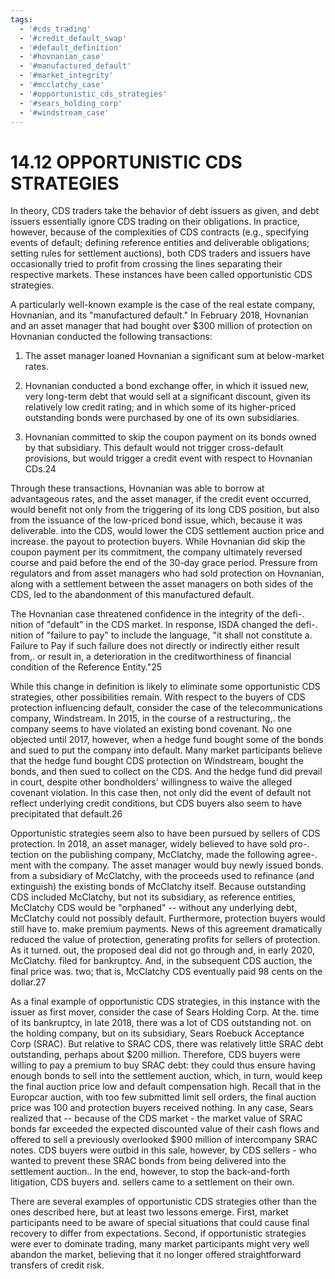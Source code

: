 ```yaml
---
tags:
  - '#cds_trading'
  - '#credit_default_swap'
  - '#default_definition'
  - '#hovnanian_case'
  - '#manufactured_default'
  - '#market_integrity'
  - '#mcclatchy_case'
  - '#opportunistic_cds_strategies'
  - '#sears_holding_corp'
  - '#windstream_case'
---
```

# 14.12 OPPORTUNISTIC CDS STRATEGIES  

In theory, CDS traders take the behavior of debt issuers as given, and debt issuers essentially ignore CDS trading on their obligations. In practice, however, because of the complexities of CDS contracts (e.g., specifying events of default; defining reference entities and deliverable obligations; setting rules for settlement auctions), both CDS traders and issuers have occasionally tried to profit from crossing the lines separating their respective markets. These instances have been called opportunistic CDS strategies.  

A particularly well-known example is the case of the real estate company, Hovnanian, and its "manufactured default." In February 2018, Hovnanian and an asset manager that had bought over $\$300$ million of protection on Hovnanian conducted the following transactions:  

1. The asset manager loaned Hovnanian a significant sum at below-market rates.   
2. Hovnanian conducted a bond exchange offer, in which it issued new, very long-term debt that would sell at a significant discount, given its relatively low credit rating; and in which some of its higher-priced outstanding bonds were purchased by one of its own subsidiaries.  

3. Hovnanian committed to skip the coupon payment on its bonds owned by that subsidiary. This default would not trigger cross-default provisions, but would trigger a credit event with respect to Hovnanian CDs.24  

Through these transactions, Hovnanian was able to borrow at advantageous rates, and the asset manager, if the credit event occurred, would benefit not only from the triggering of its long CDS position, but also from the issuance of the low-priced bond issue, which, because it was deliverable. into the CDS, would lower the CDS settlement auction price and increase. the payout to protection buyers. While Hovnanian did skip the coupon payment per its commitment, the company ultimately reversed course and paid before the end of the 30-day grace period. Pressure from regulators and from asset managers who had sold protection on Hovnanian, along with a settlement between the asset managers on both sides of the CDS, led to the abandonment of this manufactured default.  

The Hovnanian case threatened confidence in the integrity of the defi-. nition of "default" in the CDS market. In response, ISDA changed the defi-. nition of "failure to pay" to include the language, "it shall not constitute a. Failure to Pay if such failure does not directly or indirectly either result from,. or result in, a deterioration in the creditworthiness of financial condition of the Reference Entity."25  

While this change in definition is likely to eliminate some opportunistic CDS strategies, other possibilities remain. With respect to the buyers of CDS protection influencing default, consider the case of the telecommunications company, Windstream. In 2015, in the course of a restructuring,. the company seems to have violated an existing bond covenant. No one objected until 2017, however, when a hedge fund bought some of the bonds and sued to put the company into default. Many market participants believe that the hedge fund bought CDS protection on Windstream, bought the bonds, and then sued to collect on the CDS. And the hedge fund did prevail in court, despite other bondholders' willingness to waive the alleged covenant violation. In this case then, not only did the event of default not reflect underlying credit conditions, but CDS buyers also seem to have precipitated that default.26  

Opportunistic strategies seem also to have been pursued by sellers of CDS protection. In 2018, an asset manager, widely believed to have sold pro-. tection on the publishing company, McClatchy, made the following agree-. ment with the company. The asset manager would buy newly issued bonds. from a subsidiary of McClatchy, with the proceeds used to refinance (and extinguish) the existing bonds of McClatchy itself. Because outstanding CDS included McClatchy, but not its subsidiary, as reference entities, McClatchy CDS would be "orphaned" -- without any underlying debt, McClatchy could not possibly default. Furthermore, protection buyers would still have to. make premium payments. News of this agreement dramatically reduced the value of protection, generating profits for sellers of protection. As it turned. out, the proposed deal did not go through and, in early 2020, McClatchy. filed for bankruptcy. And, in the subsequent CDS auction, the final price was. two; that is, McClatchy CDS eventually paid 98 cents on the dollar.27  

As a final example of opportunistic CDS strategies, in this instance with the issuer as first mover, consider the case of Sears Holding Corp. At the. time of its bankruptcy, in late 2018, there was a lot of CDS outstanding not. on the holding company, but on its subsidiary, Sears Roebuck Acceptance Corp (SRAC). But relative to SRAC CDS, there was relatively little SRAC debt outstanding, perhaps about $\$200$ million. Therefore, CDS buyers were willing to pay a premium to buy SRAC debt: they could thus ensure having enough bonds to sell into the settlement auction, which, in turn, would keep the final auction price low and default compensation high. Recall that in the Europcar auction, with too few submitted limit sell orders, the final auction price was 100 and protection buyers received nothing. In any case, Sears realized that -- because of the CDS market - the market value of SRAC bonds far exceeded the expected discounted value of their cash flows and offered to sell a previously overlooked $\$900$ million of intercompany SRAC notes. CDS buyers were outbid in this sale, however, by CDS sellers - who wanted to prevent these SRAC bonds from being delivered into the settlement auction.. In the end, however, to stop the back-and-forth litigation, CDS buyers and. sellers came to a settlement on their own.  

There are several examples of opportunistic CDS strategies other than the ones described here, but at least two lessons emerge. First, market participants need to be aware of special situations that could cause final recovery to differ from expectations. Second, if opportunistic strategies were ever to dominate trading, many market participants might very well abandon the market, believing that it no longer offered straightforward transfers of credit risk.  
